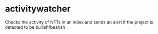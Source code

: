 # activitywatcher
Checks the activity of NFTs in an index and sends an alert if the project is detected to be bullish/bearish
